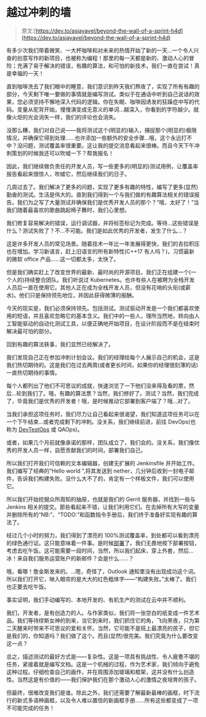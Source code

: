 # 越过冲刺的墙

> 原文:[https://dev.to/asjayavel/beyond-the-wall-of-a-sprint-h4d](https://dev.to/asjayavel/beyond-the-wall-of-a-sprint-h4d)

有多少次我们带着微笑、一大杯咖啡和对未来的热情开始了新的一天...一个令人兴奋的创意写作的新项目，也被称为编程！那里的每一天都是新的、激动人心的冒险；充满了易于解决的错误，有趣的算法，和可怕的新技术，我们一直在尝试！真是幸福的一天！

直到咖啡洗去了我们眼中的睡意，我们意识到昨天我们熬夜了，实现了所有有趣的部分，今天剩下唯一要做的事情就是编写测试。类似于在通话中听到自己说话的效果，您必须坚持不懈地深入代码的逻辑。你在失眠、咖啡因诱发的狂躁症中写的代码。变量从驼背开始，慢慢演变成无意义的单词…越深入，你看到的字符越少。就像火炬的光会消失一样，我们的评论也会消失。

没那么糟，我们对自己说——我将测试这个(明显的)输入，捕捉那个(明显的)极限情况，并确保它得到处理……也许添加一些额外的安全步骤...哦，这个永远打不中？没问题，测试覆盖率很重要。这让我的提交消息看起来很棒。而且今天下午冲刺策划的时候我还可以吹嘘一下？帮我报名！

因此，我们继续做负责任的开发人员，写一些更多的(明显的)测试用例，让覆盖率报告看起来很惊人，吹嘘它，然后继续我们的日子。

几周过去了。我们解决了更多的问题，实现了更多有趣的特性，编写了更多(显然)勤奋的测试。生活是伟大的。直到我们得到一个与我们做的有趣算法相关的错误报告。我们为之写了大量测试并确保我们是优秀开发人员的那个？“哦，太好了！”当我们随着最喜欢的歌曲跳起椅子舞时，我们心里想。

我们修复容易解决的错误，运行调试器，并将标签标记为完成。等待...这些错误是什么？测试失败了？不…不可能。我们是如此优秀的开发者，发生了什么...？

这是许多开发人员的常见场景。随着技术一年比一年发展得更快，我们的吉拉积压也在增加。学习新语言，赶上旧语言的所有新特性(C++17 有人吗？)，习惯最新的微软 office 产品……这一切都太多，太快了。

但是我们确实赶上了改变世界的最新、最时尚的开源项目。我们正在组建一个(一个人的)持续整合团队。我们听说过 Kubernetes。也许有些人在被聘为全栈开发人员后一直在使用它。其他人正在成为全栈开发人员，但没有花哨的头衔(或薪水)。他们只是保持领先地位，并因此获得微薄的报酬。

今天的现实是，我们必须保持领先。包括测试。测试驱动开发是一个我们都喜欢使用的短语，并且喜欢忽略它的基本含义。我们中的一些人，理所当然地，转向由人工智能驱动的自动化测试工具，以便正确地开始项目，在设计阶段而不是在结束时解决最可怕的部分。

回到有趣的算法轶事，我们显然已经解决了。

我们发现自己正在参加冲刺计划会议。我们的经理给每个人展示自己的机会，这是我们热切期待的。这是我们在过去两周(或者更长时间，如果你的经理很刻薄的话)一直热切期待的事情。

每个人都列出了他们不可思议的成就，快速浏览了一下他们没来得及看的票，然后…轮到我们了。哦，有趣的算法票？当然，我们修好了。测试？当然，我们完成了，毕竟我们是优秀的开发者！哦，是时候推动它部署到客户端了？哦…对了。

当我们承担这项任务时，我们尽力让自己看起来很渴望，我们知道这项任务可以在一个下午结束…或者完成剩下的冲刺。没关系，我们继续前进，前往 DevOps(也称为 [DevTestOps](https://testsigma.com/blog/what-is-devtestops-role-of-devtestops-in-continuous-testing/) 或 QAOps)。

或者，如果几个月前就像承诺的那样，团队成立了，我们会的。没关系，我们像优秀的开发人员一样，自愿贡献我们的时间，部署我们自己。

所以我们打开我们可信赖的文本编辑器，创建无扩展的 Jenkinsfile 并开始工作。我们编写了经典的“Hello world ”,将其发送到 nether，几分钟后收到一封电子邮件，告诉我们构建失败。没什么大不了的，肯定有一个样板文件，我们可以使用它。

所以我们开始挖掘众所周知的抽屉，也就是我们的 Gerrit 服务器，并找到一些与 Jenkins 相关的提交。那些看起来不错，让我们利用它们。在去掉所有大写的变量并删除所有的“NB:”、“TODO:”和函数指令手册后，我们终于准备好实现有趣的算法了。

经过几个小时的努力，我们得到了漂亮的 100%测试覆盖率，到处都可以看到漂亮的绿色通行证。这只能意味着一件事。是时候[部署](https://testsigma.com/blog/enhancing-robustness-ci-cd-pipeline-test-automation/)了。我们无畏地按下部署按钮，考虑去吃午饭。这可能需要一段时间，当然，所以我们起床，穿上外套，然后…冰！来自我们服务运营账户的新邮件？会是什么……？

哦，看哪！詹金斯发来的。...嗯，奇怪了，Outlook 通知里没有出现成功这个词。所以我们打开它，映入眼帘的是大大的红色粗体字——“构建失败。”太棒了。我们也正要去吃午饭。

事实证明，我们手动编写的、本地开发的、有机生产的测试在云中并不顺利。

我们，开发者，是有创造力的人。与作家类似，我们将一张空白的纸变成一件艺术品。我们等待缪斯女神的到来，当它到来时，我们抓住它的角，飞向黑夜，只为第二天醒来时带来不可思议的爱和关怀。当然，它可能不是班上最漂亮的孩子，但它是我们的，你知道吗？我们做了这个。而且(显然)很完美。我们究竟为什么要改变这一点？

总之，描述测试的最好方式是——复杂性。这是一项具有挑战性、令人疲惫不堪的任务，紧接着就是编写文档。这是一个机械的过程，作为艺术家，我们倾向于避免这种过程。仔细检查自己的画作，并在周围添加玻璃和框架，这并没有什么创造性。当然这是有价值的——我们保护我们在那个激动人心的激情之夜培育的孩子。

但最终，很难改变我们是谁。除此之外，我们还需要了解最新最棒的画框，时下流行的新式多语种画框，以及令人难以置信的新画框手册……所有这些都变成了一项不可能完成的任务！